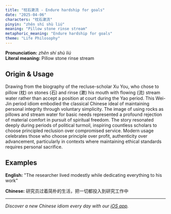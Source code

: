 ```yaml
---
title: "枕石漱流 - Endure hardship for goals"
date: "2025-04-06"
characters: "枕石漱流"
pinyin: "zhěn shí shù liú"
meaning: "Pillow stone rinse stream"
metaphoric_meaning: "Endure hardship for goals"
theme: "Life Philosophy"
---
```


**Pronunciation:** *zhěn shí shù liú*  
**Literal meaning:** Pillow stone rinse stream

## Origin & Usage

Drawing from the biography of the recluse-scholar Xu You, who chose to pillow (枕) on stones (石) and rinse (漱) his mouth with flowing (流) stream water rather than accept a position at court during the Yao period. This Wei-Jin period idiom embodied the classical Chinese ideal of maintaining personal integrity through voluntary simplicity. The image of using rocks as pillows and stream water for basic needs represented a profound rejection of material comfort in pursuit of spiritual freedom. The story resonated deeply during periods of political turmoil, inspiring countless scholars to choose principled reclusion over compromised service. Modern usage celebrates those who choose principle over profit, authenticity over advancement, particularly in contexts where maintaining ethical standards requires personal sacrifice.

## Examples

**English:** "The researcher lived modestly while dedicating everything to his work"

**Chinese:** 研究员过着简朴的生活，把一切都投入到研究工作中

---

*Discover a new Chinese idiom every day with our [iOS app](https://apps.apple.com/us/app/daily-chinese-idioms/id6740611324).*

